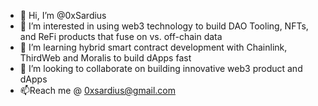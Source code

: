 - 👋 Hi, I’m @0xSardius
- 👀 I’m interested in using web3 technology to build DAO Tooling, NFTs, and ReFi products that fuse on vs. off-chain data
- 🌱 I’m learning hybrid smart contract development with Chainlink, ThirdWeb and Moralis to build dApps fast
- 💞️ I’m looking to collaborate on building innovative web3 product and dApps
- 📫Reach me @ 0xsardius@gmail.com

<!---
0xSardius/0xSardius is a ✨ special ✨ repository because its `README.md` (this file) appears on your GitHub profile.
You can click the Preview link to take a look at your changes.
--->
